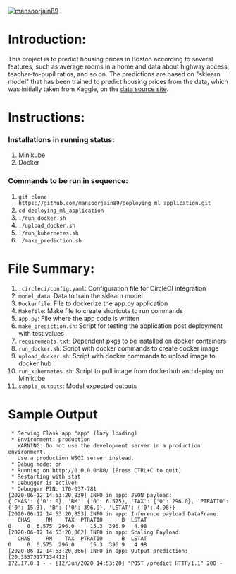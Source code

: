 [![mansoorjain89](https://circleci.com/gh/mansoorjain89/deploying_ml_application.svg?style=svg)](https://github.com/mansoorjain89/deploying_ml_application)

# Introduction:

This project is to predict housing prices in Boston according to several features, such as average rooms in a home and data about highway access, teacher-to-pupil ratios, and so on. The predictions are based on "sklearn model" that has been trained to predict housing prices from the data, which was initially taken from Kaggle, on the [data source site](https://www.kaggle.com/c/boston-housing).

# Instructions:

### Installations in running status:
1. Minikube
2. Docker

### Commands to be run in sequence:
1. `git clone https://github.com/mansoorjain89/deploying_ml_application.git`
2. `cd deploying_ml_application`
3. `./run_docker.sh`
4. `./upload_docker.sh`
5. `./run_kubernetes.sh`
6. `./make_prediction.sh`

# File Summary:
1. `.circleci/config.yaml`: Configuration file for CircleCI integration
2. `model_data`: Data to train the sklearn model
3. `Dockerfile`: File to dockerize the app.py application
4. `Makefile`: Make file to create shortcuts to run commands
5. `app.py`: File where the app code is written
6. `make_prediction.sh`: Script for testing the application post deployment with test values
7. `requirements.txt`: Dependent pkgs to be installed on docker containers
8. `run_docker.sh`: Script with docker commands to create docker image
9. `upload_docker.sh`: Script with docker commands to upload image to docker hub
10. `run_kubernetes.sh`: Script to pull image from dockerhub and deploy on Minikube
11. `sample_outputs`: Model expected outputs

# Sample Output

```
 * Serving Flask app "app" (lazy loading)
 * Environment: production
   WARNING: Do not use the development server in a production environment.
   Use a production WSGI server instead.
 * Debug mode: on
 * Running on http://0.0.0.0:80/ (Press CTRL+C to quit)
 * Restarting with stat
 * Debugger is active!
 * Debugger PIN: 170-037-781
[2020-06-12 14:53:20,839] INFO in app: JSON payload:
{'CHAS': {'0': 0}, 'RM': {'0': 6.575}, 'TAX': {'0': 296.0}, 'PTRATIO': {'0': 15.3}, 'B': {'0': 396.9}, 'LSTAT': {'0': 4.98}}
[2020-06-12 14:53:20,853] INFO in app: Inference payload DataFrame:
   CHAS     RM    TAX  PTRATIO      B  LSTAT
0     0  6.575  296.0     15.3  396.9   4.98
[2020-06-12 14:53:20,862] INFO in app: Scaling Payload:
   CHAS     RM    TAX  PTRATIO      B  LSTAT
0     0  6.575  296.0     15.3  396.9   4.98
[2020-06-12 14:53:20,866] INFO in app: Output prediction: [20.35373177134412]
172.17.0.1 - - [12/Jun/2020 14:53:20] "POST /predict HTTP/1.1" 200 -
```


